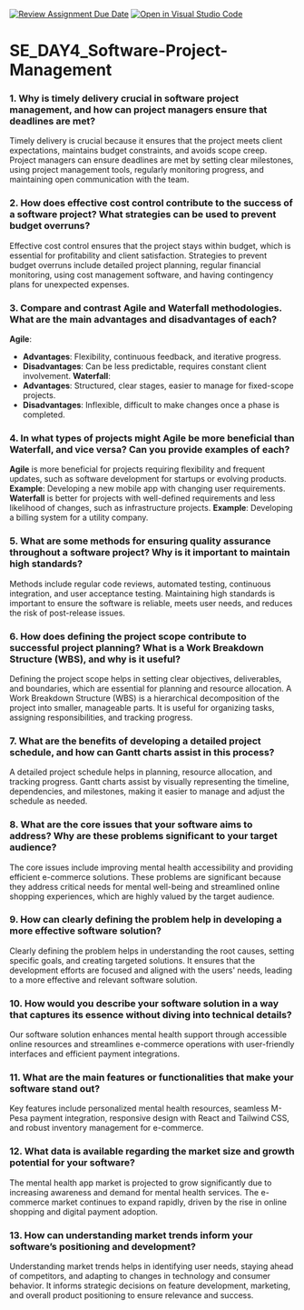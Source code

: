[![Review Assignment Due Date](https://classroom.github.com/assets/deadline-readme-button-22041afd0340ce965d47ae6ef1cefeee28c7c493a6346c4f15d667ab976d596c.svg)](https://classroom.github.com/a/9pw6JKcu)
[![Open in Visual Studio Code](https://classroom.github.com/assets/open-in-vscode-2e0aaae1b6195c2367325f4f02e2d04e9abb55f0b24a779b69b11b9e10269abc.svg)](https://classroom.github.com/online_ide?assignment_repo_id=16362781&assignment_repo_type=AssignmentRepo)
# SE_DAY4_Software-Project-Management
### 1. Why is timely delivery crucial in software project management, and how can project managers ensure that deadlines are met?
Timely delivery is crucial because it ensures that the project meets client expectations, maintains budget constraints, and avoids scope creep. Project managers can ensure deadlines are met by setting clear milestones, using project management tools, regularly monitoring progress, and maintaining open communication with the team.

### 2. How does effective cost control contribute to the success of a software project? What strategies can be used to prevent budget overruns?
Effective cost control ensures that the project stays within budget, which is essential for profitability and client satisfaction. Strategies to prevent budget overruns include detailed project planning, regular financial monitoring, using cost management software, and having contingency plans for unexpected expenses.

### 3. Compare and contrast Agile and Waterfall methodologies. What are the main advantages and disadvantages of each?
**Agile**:
- **Advantages**: Flexibility, continuous feedback, and iterative progress.
- **Disadvantages**: Can be less predictable, requires constant client involvement.
**Waterfall**:
- **Advantages**: Structured, clear stages, easier to manage for fixed-scope projects.
- **Disadvantages**: Inflexible, difficult to make changes once a phase is completed.

### 4. In what types of projects might Agile be more beneficial than Waterfall, and vice versa? Can you provide examples of each?
**Agile** is more beneficial for projects requiring flexibility and frequent updates, such as software development for startups or evolving products. **Example**: Developing a new mobile app with changing user requirements.
**Waterfall** is better for projects with well-defined requirements and less likelihood of changes, such as infrastructure projects. **Example**: Developing a billing system for a utility company.

### 5. What are some methods for ensuring quality assurance throughout a software project? Why is it important to maintain high standards?
Methods include regular code reviews, automated testing, continuous integration, and user acceptance testing. Maintaining high standards is important to ensure the software is reliable, meets user needs, and reduces the risk of post-release issues.

### 6. How does defining the project scope contribute to successful project planning? What is a Work Breakdown Structure (WBS), and why is it useful?
Defining the project scope helps in setting clear objectives, deliverables, and boundaries, which are essential for planning and resource allocation. A Work Breakdown Structure (WBS) is a hierarchical decomposition of the project into smaller, manageable parts. It is useful for organizing tasks, assigning responsibilities, and tracking progress.

### 7. What are the benefits of developing a detailed project schedule, and how can Gantt charts assist in this process?
A detailed project schedule helps in planning, resource allocation, and tracking progress. Gantt charts assist by visually representing the timeline, dependencies, and milestones, making it easier to manage and adjust the schedule as needed.

### 8. What are the core issues that your software aims to address? Why are these problems significant to your target audience?
The core issues include improving mental health accessibility and providing efficient e-commerce solutions. These problems are significant because they address critical needs for mental well-being and streamlined online shopping experiences, which are highly valued by the target audience.

### 9. How can clearly defining the problem help in developing a more effective software solution?
Clearly defining the problem helps in understanding the root causes, setting specific goals, and creating targeted solutions. It ensures that the development efforts are focused and aligned with the users' needs, leading to a more effective and relevant software solution.

### 10. How would you describe your software solution in a way that captures its essence without diving into technical details?
Our software solution enhances mental health support through accessible online resources and streamlines e-commerce operations with user-friendly interfaces and efficient payment integrations.

### 11. What are the main features or functionalities that make your software stand out?
Key features include personalized mental health resources, seamless M-Pesa payment integration, responsive design with React and Tailwind CSS, and robust inventory management for e-commerce.

### 12. What data is available regarding the market size and growth potential for your software?
The mental health app market is projected to grow significantly due to increasing awareness and demand for mental health services. The e-commerce market continues to expand rapidly, driven by the rise in online shopping and digital payment adoption.

### 13. How can understanding market trends inform your software’s positioning and development?
Understanding market trends helps in identifying user needs, staying ahead of competitors, and adapting to changes in technology and consumer behavior. It informs strategic decisions on feature development, marketing, and overall product positioning to ensure relevance and success.
